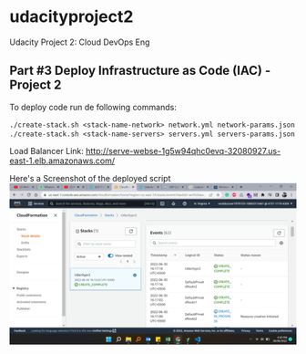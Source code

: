 # udacityproject2
Udacity Project 2: Cloud DevOps Eng

## Part #3 Deploy Infrastructure as Code (IAC) - Project 2

To deploy code run de following commands:
```
./create-stack.sh <stack-name-network> network.yml network-params.json
./create-stack.sh <stack-name-servers> servers.yml servers-params.json
```

Load Balancer Link:
http://serve-webse-1g5w94qhc0evq-32080927.us-east-1.elb.amazonaws.com/

Here's a Screenshot of the deployed script
![Alt text](/udacityproj2.png?raw=true "Title")
